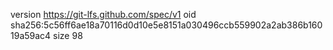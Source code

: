 version https://git-lfs.github.com/spec/v1
oid sha256:5c56ff6ae18a70116d0d10e5e8151a030496ccb559902a2ab386b16019a59ac4
size 98
